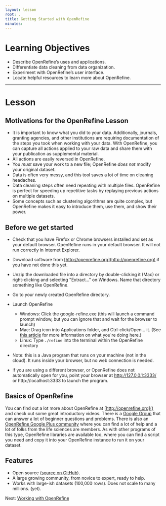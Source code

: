 ```yaml
---
layout: lesson
root: .
title: Getting Started with OpenRefine
minutes: 
---
```


# Learning Objectives

* Describe OpenRefine’s uses and applications.
* Differentiate data cleaning from data organization.
* Experiment with OpenRefine’s user interface.
* Locate helpful resources to learn more about OpenRefine.

----------------------------------------------------

# Lesson

## Motivations for the OpenRefine Lesson

* It is important to know what you did to your data. Additionally, journals, granting agencies, and other institutions are requiring documentation of the steps you took when working with your data. With OpenRefine, you can capture all actions applied to your raw data and share them with your publication as supplemental material.
* All actions are easily reversed in OpenRefine.
* You _must_ save your work to a new file; OpenRefine _does not_ modify your original dataset.
* Data is often very messy, and this tool saves a lot of time on cleaning headaches.
* Data cleaning steps often need repeating with multiple files. OpenRefine is perfect for speeding up repetitive tasks by replaying previous actions on multiple datasets.
* Some concepts such as clustering algorithms are quite complex, but OpenRefine makes it easy to introduce them, use them, and show their power.

## Before we get started

* Check that you have Firefox or Chrome browsers installed and set as your default browser. OpenRefine runs in your default browser. It will not run correctly in Internet Explorer.
* Download software from [http://openrefine.org](http://openrefine.org) if you have not done this yet.
* Unzip the downloaded file into a directory by double-clicking it (Mac) or right-clicking and selecting "Extract..." on Windows. Name that directory something like OpenRefine.
* Go to your newly created OpenRefine directory.

* Launch OpenRefine
  * Windows: Click the google-refine.exe (this will launch a command prompt window, but you can ignore that and wait for the browser to launch)
  * Mac: Drag icon into Applications folder, and Ctrl-click/Open... it. (See [this article](https://support.apple.com/kb/PH21769?locale=en_US) for more information on what you're doing here.)
  * Linux: Type `./refine` into the terminal within the OpenRefine directory
* Note: this is a Java program that runs on your machine (not in the cloud). It runs inside your browser, but no web connection is needed.
* If you are using a different browser, or OpenRefine does not automatically open for you, point your browser at http://127.0.0.1:3333/ or http://localhost:3333 to launch the program.

## Basics of OpenRefine

You can find out a lot more about OpenRefine at [http://openrefine.org]() and check out some great introductory videos. There is a [Google Group](https://groups.google.com/forum/?hl=en#!forum/openrefine) that can answer a lot of beginner questions and problems. There is also an [OpenRefine Google Plus community](https://plus.google.com/communities/117280693504889048168) where you can find a lot of help and a lot of folks from the life sciences are members. As with other programs of this type, OpenRefine libraries are available too, where you can find a script you need and copy it into your OpenRefine instance to run it on your dataset.


## Features
* Open source ([source on GitHub](https://github.com/OpenRefine/OpenRefine)).
* A large growing community, from novice to expert, ready to help.
* Works with large-ish datasets (100,000 rows). Does not scale to many millions. (yet).

Next: [Working with OpenRefine](01-working-with-openrefine.html)
